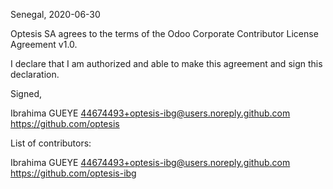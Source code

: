 Senegal, 2020-06-30

Optesis SA agrees to the terms of the Odoo Corporate Contributor License
Agreement v1.0.

I declare that I am authorized and able to make this agreement and sign this
declaration.

Signed,

Ibrahima GUEYE 44674493+optesis-ibg@users.noreply.github.com https://github.com/optesis

List of contributors:

Ibrahima GUEYE 44674493+optesis-ibg@users.noreply.github.com https://github.com/optesis-ibg
